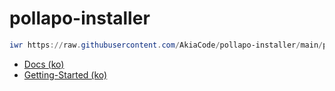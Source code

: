 # pollapo-installer

```powershell
iwr https://raw.githubusercontent.com/AkiaCode/pollapo-installer/main/pollapo.ps1 -useb | iex
```

* [Docs (ko)](https://github.com/riiid/pbkit/blob/main/docs/ko/README.md)
* [Getting-Started (ko)](https://github.com/riiid/pbkit/blob/main/cli/pollapo/docs/ko/getting-started.md)

